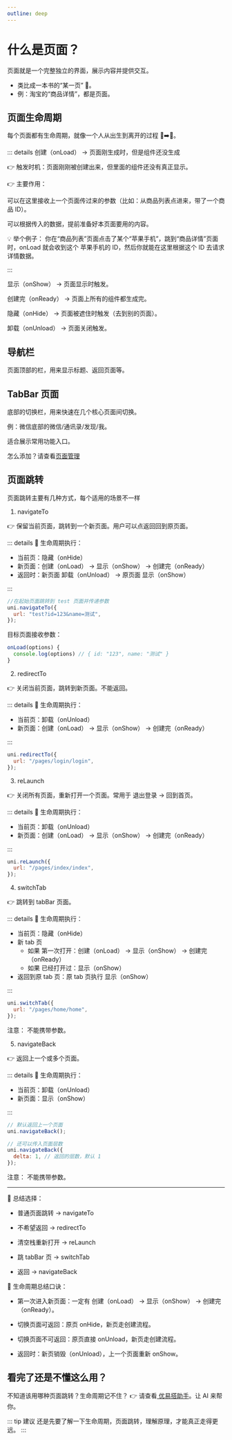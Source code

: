 ```yaml
---
outline: deep
---
```


# 什么是页面？

页面就是一个完整独立的界面，展示内容并提供交互。

- 类比成一本书的“某一页” 📖。
- 例：淘宝的“商品详情”，都是页面。

## 页面生命周期

每个页面都有生命周期，就像一个人从出生到离开的过程 👶➡️👋。

::: details 创建（onLoad） → 页面刚生成时，但是组件还没生成

👉 触发时机：页面刚刚被创建出来，但里面的组件还没有真正显示。

👉 主要作用：

可以在这里接收上一个页面传过来的参数（比如：从商品列表点进来，带了一个商品 ID）。

可以根据传入的数据，提前准备好本页面要用的内容。

💡 举个例子：
你在“商品列表”页面点击了某个“苹果手机”，跳到“商品详情”页面时，onLoad 就会收到这个 苹果手机的 ID，然后你就能在这里根据这个 ID 去请求详情数据。

:::

显示（onShow） → 页面显示时触发。

创建完（onReady） → 页面上所有的组件都生成完。

隐藏（onHide） → 页面被遮住时触发（去到别的页面）。

卸载（onUnload） → 页面关闭触发。

## 导航栏

页面顶部的栏，用来显示标题、返回页面等。

## TabBar 页面

底部的切换栏，用来快速在几个核心页面间切换。

例：微信底部的微信/通讯录/发现/我。

适合展示常用功能入口。

怎么添加？请查看<a href="/docs/docs/page/manage" target="_blank" rel="noopener noreferrer">页面管理</a>

## 页面跳转

页面跳转主要有几种方式，每个适用的场景不一样

1. navigateTo

👉 保留当前页面，跳转到一个新页面。用户可以点返回回到原页面。

::: details 🔄 生命周期执行：

- 当前页：隐藏（onHide）
- 新页面：创建（onLoad） → 显示（onShow） → 创建完（onReady）
- 返回时：新页面 卸载（onUnload） → 原页面 显示（onShow）

:::

```js
//在起始页面跳转到 test 页面并传递参数
uni.navigateTo({
  url: "test?id=123&name=测试",
});
```

目标页面接收参数：

```js
onLoad(options) {
  console.log(options) // { id: "123", name: "测试" }
}
```

2. redirectTo

👉 关闭当前页面，跳转到新页面。不能返回。

::: details 🔄 生命周期执行：

- 当前页：卸载（onUnload）
- 新页面：创建（onLoad） → 显示（onShow） → 创建完（onReady）

:::

```js
uni.redirectTo({
  url: "/pages/login/login",
});
```

3. reLaunch

👉 关闭所有页面，重新打开一个页面。常用于 退出登录 → 回到首页。

::: details 🔄 生命周期执行：

- 当前页：卸载（onUnload）
- 新页面：创建（onLoad） → 显示（onShow） → 创建完（onReady）

:::

```js
uni.reLaunch({
  url: "/pages/index/index",
});
```

4. switchTab

👉 跳转到 tabBar 页面。

::: details 🔄 生命周期执行：

- 当前页：隐藏（onHide）
- 新 tab 页
  - 如果 第一次打开：创建（onLoad） → 显示（onShow） → 创建完（onReady）
  - 如果 已经打开过：显示（onShow）
- 返回到原 tab 页：原 tab 页执行 显示（onShow）

:::

```js
uni.switchTab({
  url: "/pages/home/home",
});
```

注意： 不能携带参数。

5. navigateBack

👉 返回上一个或多个页面。

::: details 🔄 生命周期执行：

- 当前页：卸载（onUnload）
- 新页面：显示（onShow）

:::

```js
// 默认返回上一个页面
uni.navigateBack();

// 还可以传入页面层数
uni.navigateBack({
  delta: 1, // 返回的层数，默认 1
});
```

注意： 不能携带参数。

---

📌 总结选择：

- 普通页面跳转 → navigateTo

- 不希望返回 → redirectTo

- 清空栈重新打开 → reLaunch

- 跳 tabBar 页 → switchTab

- 返回 → navigateBack

📖 生命周期总结口诀：

- 第一次进入新页面：一定有 创建（onLoad） → 显示（onShow） → 创建完（onReady）。

- 切换页面可返回：原页 onHide，新页走创建流程。

- 切换页面不可返回：原页直接 onUnload，新页走创建流程。

- 返回时：新页销毁（onUnload），上一个页面重新 onShow。

## 看完了还是不懂这么用？

不知道该用哪种页面跳转？生命周期记不住？ 👉 请查看<a href="/docs/docs/base/ai-helper" target="_blank" rel="noopener noreferrer"> 优易搭助手</a>。让 AI 来帮你。

::: tip 建议
还是先要了解一下生命周期，页面跳转，理解原理，才能真正走得更远。
:::

